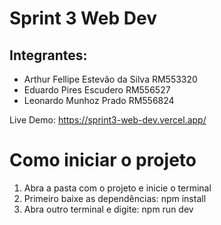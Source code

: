 # Sprint 3 Web Dev

## Integrantes:
- Arthur Fellipe Estevão da Silva RM553320
- Eduardo Pires Escudero RM556527
- Leonardo Munhoz Prado RM556824

Live Demo: https://sprint3-web-dev.vercel.app/

# Como iniciar o projeto
1. Abra a pasta com o projeto e inicie o terminal
2. Primeiro baixe as dependências: npm install
3. Abra outro terminal e digite: npm run dev
